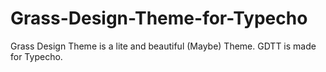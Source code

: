 # Grass-Design-Theme-for-Typecho
Grass Design Theme is a lite and beautiful (Maybe) Theme. GDTT is made for Typecho.
